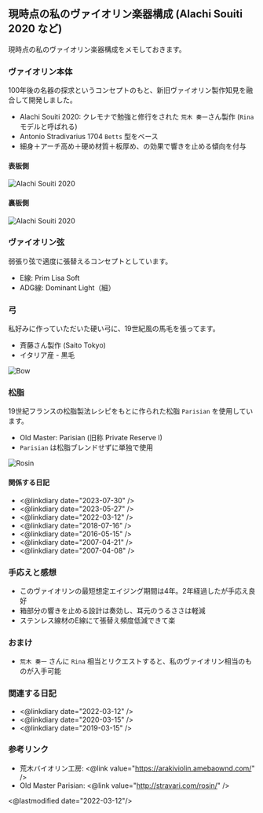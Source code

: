 ## 現時点の私のヴァイオリン楽器構成 (Alachi Souiti 2020 など)

現時点の私のヴァイオリン楽器構成をメモしておきます。

### ヴァイオリン本体

100年後の名器の探求というコンセプトのもと、新旧ヴァイオリン製作知見を融合して開発しました。

- Alachi Souiti 2020: クレモナで勉強と修行をされた `荒木 奏一`さん製作 (`Rina` モデルと呼ばれる)
- Antonio Stradivarius 1704 `Betts` 型をベース
- 細身＋アーチ高め＋硬め材質＋板厚め、の効果で響きを止める傾向を付与

#### 表板側

![Alachi Souiti 2020](https://www.igapyon.jp/igapyon/diary/images/2022/20220312-01.jpeg)

#### 裏板側

![Alachi Souiti 2020](https://www.igapyon.jp/igapyon/diary/images/2022/20220312-02.jpeg)

### ヴァイオリン弦

弱張り弦で適度に張替えるコンセプトとしています。

- E線: Prim Lisa Soft
- ADG線: Dominant Light（細） 

### 弓

私好みに作っていただいた硬い弓に、19世紀風の馬毛を張ってます。

- 斉藤さん製作 (Saito Tokyo)
- イタリア産 - 黒毛

![Bow](https://www.igapyon.jp/igapyon/diary/images/2022/20220312-03.jpeg)

### 松脂

19世紀フランスの松脂製法レシピをもとに作られた松脂 `Parisian` を使用しています。

- Old Master: Parisian (旧称 Private Reserve I)
- `Parisian` は松脂ブレンドせずに単独で使用

![Rosin](https://www.igapyon.jp/igapyon/diary/images/2022/20220312-04.jpeg)

#### 関係する日記

- <@linkdiary date="2023-07-30" />
- <@linkdiary date="2023-05-27" />
- <@linkdiary date="2022-03-12" />
- <@linkdiary date="2018-07-16" />
- <@linkdiary date="2016-05-15" />
- <@linkdiary date="2007-04-21" />
- <@linkdiary date="2007-04-08" />

### 手応えと感想

- このヴァイオリンの最短想定エイジング期間は4年。2年経過したが手応え良好
- 箱部分の響きを止める設計は奏効し、耳元のうるささは軽減
- ステンレス線材のE線にて張替え頻度低減できて楽

### おまけ

- `荒木 奏一` さんに `Rina` 相当とリクエストすると、私のヴァイオリン相当のものが入手可能

### 関連する日記

- <@linkdiary date="2022-03-12" />
- <@linkdiary date="2020-03-15" />
- <@linkdiary date="2019-03-15" />

### 参考リンク

- 荒木バイオリン工房: <@link value="https://arakiviolin.amebaownd.com/" />
- Old Master Parisian: <@link value="http://stravari.com/rosin/" />

<@lastmodified date="2022-03-12"/>
